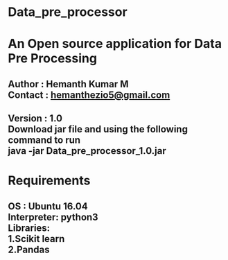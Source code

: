 Data_pre_processor
================== 
An Open source application for Data Pre Processing
================================================== 
Author : Hemanth Kumar M  
Contact : hemanthezio5@gmail.com  
----------------------------------
Version : 1.0   
Download jar file and using the following command to run      
java -jar Data_pre_processor_1.0.jar   
------------------------------------  

Requirements
=================  
OS : Ubuntu 16.04  
Interpreter: python3  
Libraries:  
1.Scikit learn  
2.Pandas  
--------------------------
